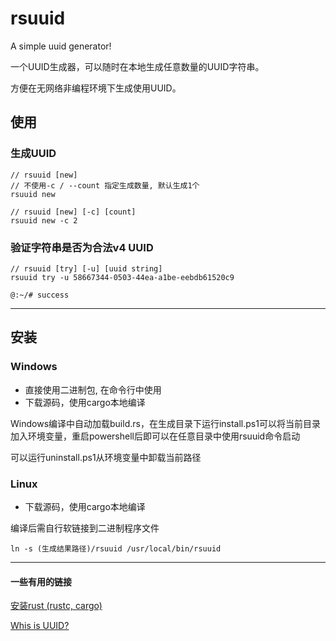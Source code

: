 # rsuuid
A simple uuid generator!

一个UUID生成器，可以随时在本地生成任意数量的UUID字符串。

方便在无网络非编程环境下生成使用UUID。

## 使用
### 生成UUID
``` 
// rsuuid [new]  
// 不使用-c / --count 指定生成数量, 默认生成1个
rsuuid new

// rsuuid [new] [-c] [count]
rsuuid new -c 2
```

### 验证字符串是否为合法v4 UUID
```
// rsuuid [try] [-u] [uuid string]
rsuuid try -u 58667344-0503-44ea-a1be-eebdb61520c9

@:~/# success
```

---

## 安装
### Windows
* 直接使用二进制包, 在命令行中使用
* 下载源码，使用cargo本地编译

Windows编译中自动加载build.rs，在生成目录下运行install.ps1可以将当前目录加入环境变量，重启powershell后即可以在任意目录中使用rsuuid命令启动

可以运行uninstall.ps1从环境变量中卸载当前路径


### Linux
* 下载源码，使用cargo本地编译

编译后需自行软链接到二进制程序文件
```
ln -s (生成结果路径)/rsuuid /usr/local/bin/rsuuid
```
---

#### 一些有用的链接

[安装rust (rustc, cargo)](https://www.rust-lang.org/tools/install)

[Whis is UUID?](https://en.wikipedia.org/wiki/Universally_unique_identifier)

